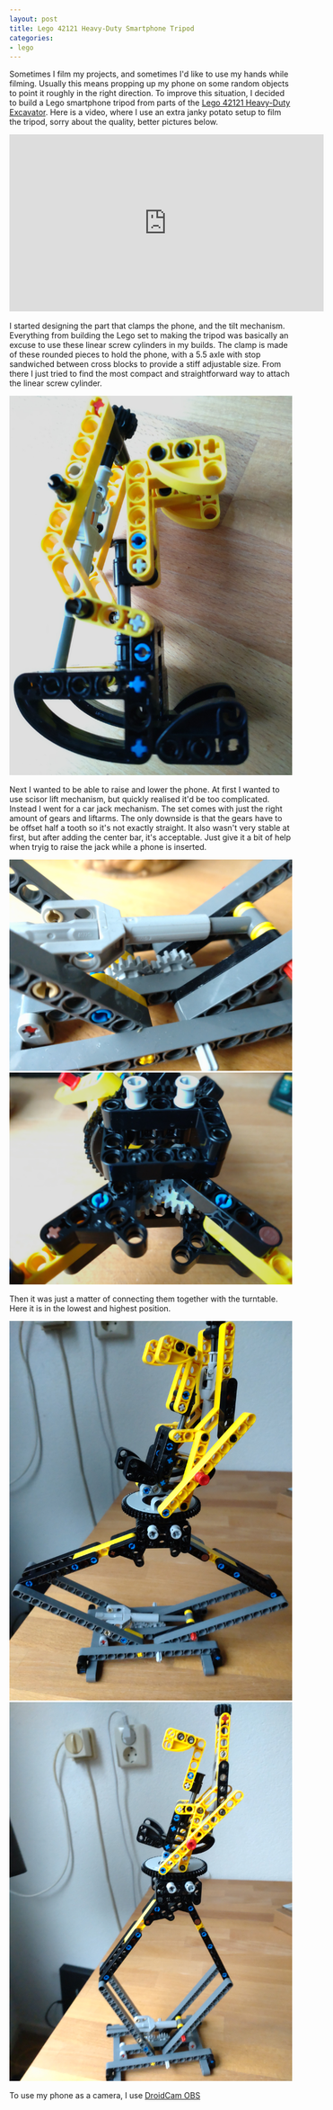 ```yaml
---
layout: post
title: Lego 42121 Heavy-Duty Smartphone Tripod
categories:
- lego
---
```


Sometimes I film my projects, and sometimes I'd like to use my hands while filming. Usually this means propping up my phone on some random objects to point it roughly in the right direction. To improve this situation, I decided to build a Lego smartphone tripod from parts of the [Lego 42121 Heavy-Duty Excavator](https://www.lego.com/en-us/kids/sets/technic/heavy-duty-excavator-ceb230f900224d91f20861627fffb3a9). Here is a video, where I use an extra janky potato setup to film the tripod, sorry about the quality, better pictures below.

<iframe width="560" height="315" src="https://www.youtube-nocookie.com/embed/24sqIlDy-a4" title="YouTube video player" frameborder="0" allow="accelerometer; autoplay; clipboard-write; encrypted-media; gyroscope; picture-in-picture; web-share" allowfullscreen> </iframe>

I started designing the part that clamps the phone, and the tilt mechanism. Everything from building the Lego set to making the tripod was basically an excuse to use these linear screw cylinders in my builds. The clamp is made of these rounded pieces to hold the phone, with a 5.5 axle with stop sandwiched between cross blocks to provide a stiff adjustable size. From there I just tried to find the most compact and straightforward way to attach the linear screw cylinder.

![phone clamp and tilt mechanism](/images/tripod/tilt.jpg)

Next I wanted to be able to raise and lower the phone. At first I wanted to use scisor lift mechanism, but quickly realised it'd be too complicated. Instead I went for a car jack mechanism. The set comes with just the right amount of gears and liftarms. The only downside is that the gears have to be offset half a tooth so it's not exactly straight. It also wasn't very stable at first, but after adding the center bar, it's acceptable. Just give it a bit of help when tryig to raise the jack while a phone is inserted.

![jack bottom](/images/tripod/jack_bottom.jpg)
![jack top](/images/tripod/jack_top.jpg)

Then it was just a matter of connecting them together with the turntable. Here it is in the lowest and highest position.

![low](/images/tripod/low.jpg)
![tall](/images/tripod/tall.jpg)

To use my phone as a camera, I use [DroidCam OBS](https://www.dev47apps.com/obs/)